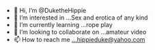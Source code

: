 - 👋 Hi, I’m @DuketheHippie
- 👀 I’m interested in ...Sex and erotica of any kind
- 🌱 I’m currently learning ...rope play 
- 💞️ I’m looking to collaborate on ...amateur video
- 📫 How to reach me ...hippieduke@yahoo.com

<!---
DuketheHippie/DuketheHippie is a ✨ special ✨ repository because its `README.md` (this file) appears on your GitHub profile.
You can click the Preview link to take a look at your changes.
--->
